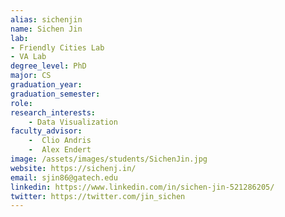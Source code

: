 ```yaml
---
alias: sichenjin
name: Sichen Jin 
lab: 
- Friendly Cities Lab
- VA Lab 
degree_level: PhD 
major: CS 
graduation_year: 
graduation_semester: 
role: 
research_interests: 
    - Data Visualization 
faculty_advisor:
    -  Clio Andris 
    -  Alex Endert
image: /assets/images/students/SichenJin.jpg
website: https://sichenj.in/
email: sjin86@gatech.edu
linkedin: https://www.linkedin.com/in/sichen-jin-521286205/
twitter: https://twitter.com/jin_sichen
---
```

